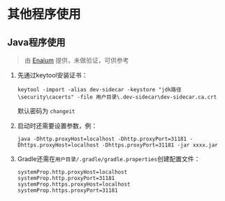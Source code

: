 # 其他程序使用

## Java程序使用

> 由 [Enaium](https://github.com/Enaium) 提供，未做验证，可供参考

1. 先通过keytool安装证书：

   ```shell
   keytool -import -alias dev-sidecar -keystore "jdk路径\security\cacerts" -file 用户目录\.dev-sidecar\dev-sidecar.ca.crt
   ```
   默认密码为 `changeit`

2. 启动时还需要设置参数，例：

   ```shell
   java -Dhttp.proxyHost=localhost -Dhttp.proxyPort=31181 -Dhttps.proxyHost=localhost -Dhttps.proxyPort=31181 -jar xxxx.jar
   ```

3. Gradle还需在`用户目录/.gradle/gradle.properties`创建配置文件：

    ```properties
    systemProp.http.proxyHost=localhost
    systemProp.http.proxyPort=31181
    systemProp.https.proxyHost=localhost
    systemProp.https.proxyPort=31181
    ```

